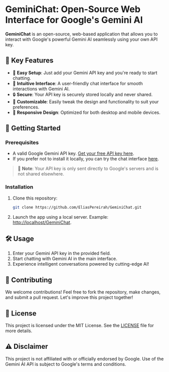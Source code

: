 # GeminiChat: Open-Source Web Interface for Google's Gemini AI

**GeminiChat** is an open-source, web-based application that allows you to interact with Google's powerful Gemini AI
seamlessly using your own API key.

## 🌟 Key Features

- 🚀 **Easy Setup**: Just add your Gemini API key and you're ready to start chatting.
- 💬 **Intuitive Interface**: A user-friendly chat interface for smooth interactions with Gemini AI.
- 🔒 **Secure**: Your API key is securely stored locally and never shared.
- 🎨 **Customizable**: Easily tweak the design and functionality to suit your preferences.
- 📱 **Responsive Design**: Optimized for both desktop and mobile devices.

## 🚀 Getting Started

### Prerequisites

- A valid Google Gemini API key. [Get your free API key here](https://aistudio.google.com/app/apikey).
- If you prefer not to install it locally, you can try the chat interface [here](https://eliaspereirah.github.io/GeminiChat/).

> 🔐 **Note**: Your API key is only sent directly to Google's servers and is not shared elsewhere.

### Installation

1. Clone this repository:
   ```bash
   git clone https://github.com/EliasPereirah/GeminiChat.git
   ```
2. Launch the app using a local server. Example: [http://localhost/GeminiChat](http://localhost/GeminiChat).

## 🛠️ Usage

1. Enter your Gemini API key in the provided field.
2. Start chatting with Gemini AI in the main interface.
3. Experience intelligent conversations powered by cutting-edge AI!

## 🤝 Contributing

We welcome contributions! Feel free to fork the repository, make changes, and submit a pull request. Let's improve this project together!

## 📄 License

This project is licensed under the MIT License. See the [LICENSE](LICENSE) file for more details.

## ⚠️ Disclaimer

This project is not affiliated with or officially endorsed by Google. Use of the Gemini AI API is subject to Google's terms and conditions.
